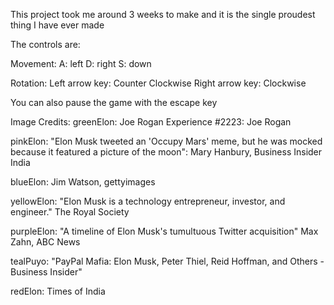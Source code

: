 This project took me around 3 weeks to make and it is the single proudest thing I have ever made

The controls are:

Movement:
    A: left
    D: right
    S: down

Rotation:
    Left arrow key: Counter Clockwise
    Right arrow key: Clockwise

You can also pause the game with the escape key

Image Credits:
greenElon: Joe Rogan Experience #2223: Joe Rogan

pinkElon: "Elon Musk tweeted an 'Occupy Mars' meme, but he was mocked because it featured a picture of the moon": Mary Hanbury, Business Insider India

blueElon: Jim Watson, gettyimages

yellowElon: "Elon Musk is a technology entrepreneur, investor, and engineer." The Royal Society

purpleElon: "A timeline of Elon Musk's tumultuous Twitter acquisition" Max Zahn, ABC News

tealPuyo: "PayPal Mafia: Elon Musk, Peter Thiel, Reid Hoffman, and Others - Business Insider"

redElon: Times of India
